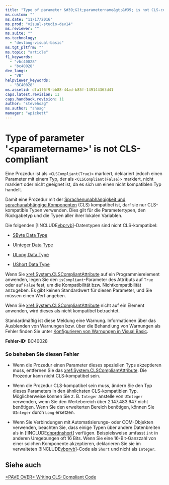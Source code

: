 ```yaml
---
title: "Type of parameter &#39;&lt;parametername&gt;&#39; is not CLS-compliant | Microsoft Docs"
ms.custom: ""
ms.date: "11/17/2016"
ms.prod: "visual-studio-dev14"
ms.reviewer: ""
ms.suite: ""
ms.technology: 
  - "devlang-visual-basic"
ms.tgt_pltfrm: ""
ms.topic: "article"
f1_keywords: 
  - "vbc40028"
  - "bc40028"
dev_langs: 
  - "VB"
helpviewer_keywords: 
  - "BC40028"
ms.assetid: dfa1f6f9-bb88-44ad-b85f-149144363d41
caps.latest.revision: 11
caps.handback.revision: 11
author: "stevehoag"
ms.author: "shoag"
manager: "wpickett"
---
```

# Type of parameter &#39;&lt;parametername&gt;&#39; is not CLS-compliant
Eine Prozedur ist als `<CLSCompliant(True)>` markiert, deklariert jedoch einen Parameter mit einem Typ, der als `<CLSCompliant(False)>` markiert, nicht markiert oder nicht geeignet ist, da es sich um einen nicht kompatiblen Typ handelt.  
  
 Damit eine Prozedur mit der [Sprachenunabhängigkeit und sprachunabhängige Komponenten](../Topic/Language%20Independence%20and%20Language-Independent%20Components.md) \(CLS\) kompatibel ist, darf sie nur CLS\-kompatible Typen verwenden.  Dies gilt für die Parametertypen, den Rückgabetyp und die Typen aller ihrer lokalen Variablen.  
  
 Die folgenden [!INCLUDE[vbprvb](../../../csharp/programming-guide/concepts/linq/includes/vbprvb_md.md)]\-Datentypen sind nicht CLS\-kompatibel:  
  
-   [SByte Data Type](../../../visual-basic/language-reference/data-types/sbyte-data-type.md)  
  
-   [UInteger Data Type](../../../visual-basic/language-reference/data-types/uinteger-data-type.md)  
  
-   [ULong Data Type](../../../visual-basic/language-reference/data-types/ulong-data-type.md)  
  
-   [UShort Data Type](../../../visual-basic/language-reference/data-types/ushort-data-type.md)  
  
 Wenn Sie <xref:System.CLSCompliantAttribute> auf ein Programmierelement anwenden, legen Sie den `isCompliant`\-Parameter des Attributs auf `True` oder auf `False` fest, um die Kompatibilität bzw. Nichtkompatibilität anzugeben.  Es gibt keinen Standardwert für diesen Parameter, und Sie müssen einen Wert angeben.  
  
 Wenn Sie <xref:System.CLSCompliantAttribute> nicht auf ein Element anwenden, wird dieses als nicht kompatibel betrachtet.  
  
 Standardmäßig ist diese Meldung eine Warnung.  Informationen über das Ausblenden von Warnungen bzw. über die Behandlung von Warnungen als Fehler finden Sie unter [Konfigurieren von Warnungen in Visual Basic](/visual-studio/ide/configuring-warnings-in-visual-basic).  
  
 **Fehler\-ID:** BC40028  
  
### So beheben Sie diesen Fehler  
  
-   Wenn die Prozedur einen Parameter dieses speziellen Typs akzeptieren muss, entfernen Sie das <xref:System.CLSCompliantAttribute>.  Die Prozedur kann nicht CLS\-kompatibel sein.  
  
-   Wenn die Prozedur CLS\-kompatibel sein muss, ändern Sie den Typ dieses Parameters in den ähnlichsten CLS\-kompatiblen Typ.  Möglicherweise können Sie z. B. `Integer` anstelle von `UInteger` verwenden, wenn Sie den Wertebereich über 2.147.483.647 nicht benötigen.  Wenn Sie den erweiterten Bereich benötigen, können Sie `UInteger` durch `Long` ersetzen.  
  
-   Wenn Sie Verbindungen mit Automatisierungs\- oder COM\-Objekten verwenden, beachten Sie, dass einige Typen über andere Datenbreiten als in [!INCLUDE[dnprdnshort](../../../csharp/getting-started/includes/dnprdnshort_md.md)] verfügen.  Beispielsweise umfasst `int` in anderen Umgebungen oft 16 Bits.  Wenn Sie eine 16\-Bit\-Ganzzahl von einer solchen Komponente akzeptieren, deklarieren Sie sie im verwalteten [!INCLUDE[vbprvb](../../../csharp/programming-guide/concepts/linq/includes/vbprvb_md.md)]\-Code als `Short` und nicht als `Integer`.  
  
## Siehe auch  
 [\<PAVE OVER\> Writing CLS\-Compliant Code](http://msdn.microsoft.com/de-de/4c705105-69a2-4e5e-b24e-0633bc32c7f3)